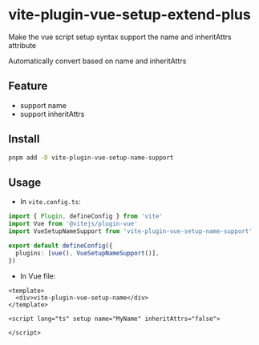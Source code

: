 # vite-plugin-vue-setup-extend-plus

Make the vue script setup syntax support the name and inheritAttrs attribute

Automatically convert based on name and inheritAttrs

## Feature

- support name
- support inheritAttrs

## Install

```bash
pnpm add -D vite-plugin-vue-setup-name-support
```

## Usage

- In `vite.config.ts`:

```ts
import { Plugin, defineConfig } from 'vite'
import Vue from '@vitejs/plugin-vue'
import VueSetupNameSupport from 'vite-plugin-vue-setup-name-support'

export default defineConfig({
  plugins: [vue(), VueSetupNameSupport()],
})
```

- In Vue file:

```vue
<template>
  <div>vite-plugin-vue-setup-name</div>
</template>

<script lang="ts" setup name="MyName" inheritAttrs="false">

</script>
```
